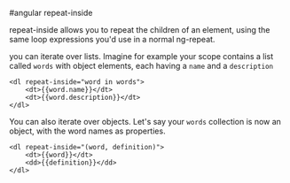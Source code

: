 #angular repeat-inside

repeat-inside allows you to repeat the children of an element, using the same loop expressions you'd use in a normal ng-repeat.

you can iterate over lists. Imagine for example your scope contains a list called `words` with object elements, each having a `name` and a `description`

```
<dl repeat-inside="word in words">
    <dt>{{word.name}}</dt>
    <dt>{{word.description}}</dt>
</dl>
```

You can also iterate over objects. Let's say your `words` collection  is now an object, with the word names as properties.


```
<dl repeat-inside="(word, definition)">
    <dt>{{word}}</dt>
    <dd>{{definition}}</dd>
</dl>
```
